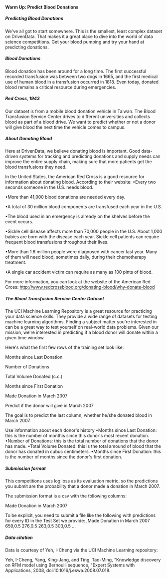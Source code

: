 #### Warm Up: Predict Blood Donations



##### Predicting Blood Donations
We've all got to start somewhere. 
This is the smallest, least complex dataset on DrivenData. 
That makes it a great place to dive into the world of data science competitions. 
Get your blood pumping and try your hand at predicting donations.



##### Blood Donations
Blood donation has been around for a long time.
The first successful recorded transfusion was between two dogs in 1665, and the first medical use of human blood in a transfusion occurred in 1818. 
Even today, donated blood remains a critical resource during emergencies.



##### Red Cross, 1943

Our dataset is from a mobile blood donation vehicle in Taiwan. 
The Blood Transfusion Service Center drives to different universities and collects blood as part of a blood drive. 
We want to predict whether or not a donor will give blood the next time the vehicle comes to campus.



##### About Donating Blood

Here at DrivenData, we believe donating blood is important. Good data-driven systems for tracking and predicting donations and supply needs can improve the entire supply chain, making sure that more patients get the blood transfusions they need.

In the United States, the American Red Cross is a good resource for information about donating blood. According to their website:
•Every two seconds someone in the U.S. needs blood.

•More than 41,000 blood donations are needed every day.

•A total of 30 million blood components are transfused each year in the U.S.

•The blood used in an emergency is already on the shelves before the event occurs.

•Sickle cell disease affects more than 70,000 people in the U.S. About 1,000 babies are born with the disease each year. Sickle cell 
patients can require frequent blood transfusions throughout their lives.

•More than 1.6 million people were diagnosed with cancer last year. Many of them will need blood, sometimes daily, during their chemotherapy treatment.

•A single car accident victim can require as many as 100 pints of blood.


For more information, you can look at the website of the American Red Cross: http://www.redcrossblood.org/donating-blood/why-donate-blood



##### The Blood Transfusion Service Center Dataset

The UCI Machine Learning Repository is a great resource for practicing your data science skills. They provide a wide range of datasets for testing machine learning algorithms. Finding a subject matter you're interested in can be a great way to test yourself on real-world data problems. Given our mission, we're interested in predicting if a blood donor will donate within a given time window.

Here's what the first few rows of the training set look like:

Months since Last Donation

Number of Donations

Total Volume Donated (c.c.)

Months since First Donation

Made Donation in March 2007

Predict if the donor will give in March 2007

The goal is to predict the last column, whether he/she donated blood in March 2007.

Use information about each donor's history
•Months since Last Donation: this is the number of monthis since this donor's most recent donation.
•Number of Donations: this is the total number of donations that the donor has made.
•Total Volume Donated: this is the total amound of blood that the donor has donated in cubuc centimeters.
•Months since First Donation: this is the number of months since the donor's first donation.



##### Submission format

This competitions uses log loss as its evaluation metric, so the predictions you submit are the probability that a donor made a donation in March 2007.

The submission format is a csv with the following columns: 

Made Donation in March 2007

To be explicit, you need to submit a file like the following with predictions for every ID in the Test Set we provide:
,Made Donation in March 2007
659,0.5
276,0.5
263,0.5
303,0.5
...



##### Data citation

Data is courtesy of Yeh, I-Cheng via the UCI Machine Learning repository:

Yeh, I-Cheng, Yang, King-Jang, and Ting, Tao-Ming, "Knowledge discovery on RFM model using Bernoulli sequence, "Expert Systems with Applications, 2008, doi:10.1016/j.eswa.2008.07.018.
